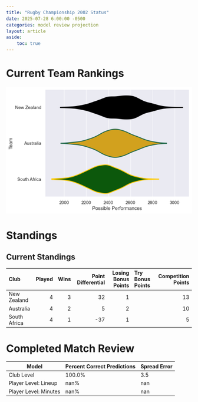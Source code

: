 ```yaml
---  
title: "Rugby Championship 2002 Status"  
date: 2025-07-28 6:00:00 -0500  
categories: model review projection  
layout: article  
aside:  
    toc: true  
---
```

# Current Team Rankings


![Club Rankings](plots/rankings_Rugby_Championship_2002.png)
# Standings

## Current Standings


| Club         |   Played |   Wins |   Point Differential |   Losing Bonus Points | Try Bonus Points   |   Competition Points |
|:-------------|---------:|-------:|---------------------:|----------------------:|:-------------------|---------------------:|
| New Zealand  |        4 |      3 |                   32 |                     1 |                    |                   13 |
| Australia    |        4 |      2 |                    5 |                     2 |                    |                   10 |
| South Africa |        4 |      1 |                  -37 |                     1 |                    |                    5 |



# Completed Match Review


| Model | Percent Correct Predictions | Spread Error |
| ------ | ------ | ------ |
| Club Level | 100.0% | 3.5 |
| Player Level: Lineup | nan% | nan |
| Player Level: Minutes | nan% | nan |


